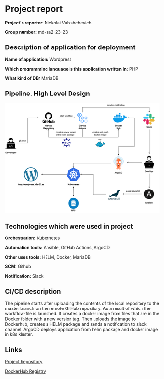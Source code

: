 # Project report

**Project's reporter:** Nickolai Vabishchevich

**Group number:** md-sa2-23-23

## Description of application for deployment

**Name of application:** Wordpress

**Which programming language is this application written in:** PHP

**What kind of DB:** MariaDB

## Pipeline. High Level Design

![scheme](scheme.png)

## Technologies which were used in project

**Orchestration:** Kubernetes

**Automation tools:** Ansible, GitHub Actions, ArgoCD

**Other uses tools:** HELM, Docker, MariaDB

**SCM:** Github

**Notification:** Slack

## CI/CD description

The pipeline starts after uploading the contents of the local repository to the master branch on the remote GitHub repository. As a result of which the workflow-file is launched. It creates a docker image from files that are in the Docker folder with a new version tag. Then uploads the image to Dockerhub, creates a HELM package and sends a notification to slack channel. ArgoCD deploys application from helm package and docker image in k8s kluster.

## Links

[Project Repository](https://github.com/nickvab/app_for_project)

[DockerHub Registry](https://hub.docker.com/repository/docker/nickvab/wordpress/general)
